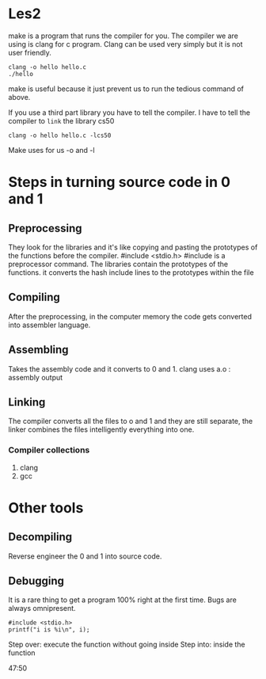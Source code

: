 # Les2 
make is a program that runs the compiler for you. The compiler we are using is clang for c program. Clang can be used very simply but it is not user friendly. 

```
clang -o hello hello.c
./hello
```

make is useful because it just prevent us to run the tedious command of above.

If you use a third part library you have to tell the compiler. I have to tell the compiler to `link` the library cs50

```
clang -o hello hello.c -lcs50

```

Make uses for us -o and -l 

# Steps in turning source code in 0 and 1
## Preprocessing
They look for the libraries and it's like copying and pasting the prototypes of the functions before the compiler. 
#include <stdio.h>
#include is a preprocessor command. The libraries contain the prototypes of the functions.
it converts the hash include lines to the prototypes within the file
## Compiling
After the preprocessing, in the computer memory the code gets converted into assembler language.
## Assembling
Takes the assembly code and it converts to 0 and 1.
clang uses a.o : assembly output
## Linking
The compiler converts all the files to o and 1 and they are still separate, the linker combines the files intelligently everything into one. 

### Compiler collections
1. clang
1. gcc

# Other tools
## Decompiling
Reverse engineer the 0 and 1 into source code. 

## Debugging
It is a rare thing to get a program 100% right at the first time. Bugs are always omnipresent.

```
#include <stdio.h>
printf("i is %i\n", i);
```

Step over: execute the function without going inside
Step into: inside the function


47:50